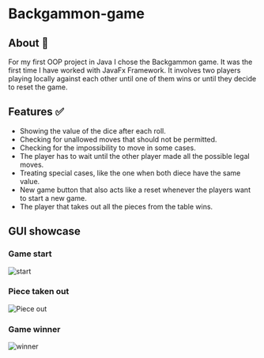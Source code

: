 # Backgammon-game
## About :thought_balloon:
For my first OOP project in Java I chose the Backgammon game. It was the first time I have worked with JavaFx Framework. It involves two players playing locally against each other until one of them wins or until they decide to reset the game.
## Features :white_check_mark:
- Showing the value of the dice after each roll.
- Checking for unallowed moves that should not be permitted.
- Checking for the impossibility to move in some cases.
- The player has to wait until the other player made all the possible legal moves.
- Treating special cases, like the one when both diece have the same value.
- New game button that also acts like a reset whenever the players want to start a new game.
- The player that takes out all the pieces from the table wins.

## GUI showcase
### Game start
![start](https://user-images.githubusercontent.com/63104735/222909256-bce9beab-0210-478e-ac90-77c5ca1b2429.PNG)
### Piece taken out
![Piece out](https://user-images.githubusercontent.com/63104735/222912057-c0caf45a-c6be-45e2-9f67-f5565f1db4c8.PNG)
### Game winner
![winner](https://user-images.githubusercontent.com/63104735/222912064-66b9bd02-046c-40e4-bac4-84d3ccc9cfb5.PNG)
